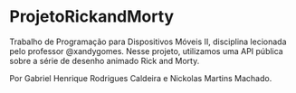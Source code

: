 # ProjetoRickandMorty
Trabalho de Programação para Dispositivos Móveis II, disciplina lecionada pelo professor @xandygomes. Nesse projeto, utilizamos uma API pública sobre a série de desenho animado Rick and Morty.

Por Gabriel Henrique Rodrigues Caldeira e Nickolas Martins Machado.

